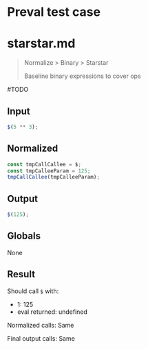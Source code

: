 # Preval test case

# starstar.md

> Normalize > Binary > Starstar
>
> Baseline binary expressions to cover ops

#TODO

## Input

`````js filename=intro
$(5 ** 3);
`````

## Normalized

`````js filename=intro
const tmpCallCallee = $;
const tmpCalleeParam = 125;
tmpCallCallee(tmpCalleeParam);
`````

## Output

`````js filename=intro
$(125);
`````

## Globals

None

## Result

Should call `$` with:
 - 1: 125
 - eval returned: undefined

Normalized calls: Same

Final output calls: Same
